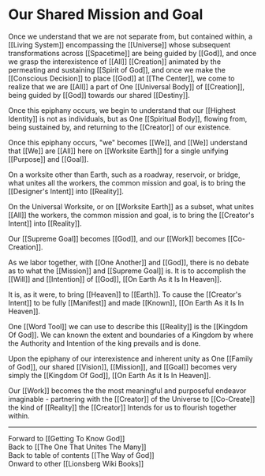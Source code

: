 # Our Shared Mission and Goal

Once we understand that we are not separate from, but contained within, a [[Living System]] encompassing the [[Universe]] whose subsequent transformations across [[Spacetime]] are being guided by [[God]], and once we grasp the interexistence of [[All]] [[Creation]] animated by the permeating and sustaining [[Spirit of God]], and once we make the [[Conscious Decision]] to place [[God]] at [[The Center]], we come to realize that we are [[All]] a part of One [[Universal Body]] of [[Creation]], being guided by [[God]] towards our shared [[Destiny]]. 

Once this epiphany occurs, we begin to understand that our [[Highest Identity]] is not as individuals, but as One [[Spiritual Body]], flowing from, being sustained by, and returning to the [[Creator]] of our existence. 

Once this epiphany occurs, "we" becomes [[We]], and [[We]] understand that [[We]] are [[All]] here on [[Worksite Earth]] for a single unifying [[Purpose]] and [[Goal]]. 

On a worksite other than Earth, such as a roadway, reservoir, or bridge, what unites all the workers, the common mission and goal, is to bring the [[Designer's Intent]] into [[Reality]]. 

On the Universal Worksite, or on [[Worksite Earth]] as a subset, what unites [[All]] the workers, the common mission and goal, is to bring the [[Creator's Intent]] into [[Reality]]. 

Our [[Supreme Goal]] becomes [[God]], and our [[Work]] becomes [[Co-Creation]]. 

As we labor together, with [[One Another]] and [[God]], there is no debate as to what the [[Mission]] and [[Supreme Goal]] is. It is to accomplish the [[Will]] and [[Intention]] of [[God]], [[On Earth As it Is In Heaven]]. 

It is, as it were, to bring [[Heaven]] to [[Earth]]. To cause the [[Creator's Intent]] to be fully [[Manifest]] and made [[Known]], [[On Earth As it Is In Heaven]]. 

One [[Word Tool]] we can use to describe this [[Reality]] is the [[Kingdom Of God]]. We can known the extent and boundaries of a Kingdom by where the Authority and Intention of the king prevails and is done. 

Upon the epiphany of our interexistence and inherent unity as One [[Family of God]], our shared [[Vision]], [[Mission]], and [[Goal]] becomes very simply the [[Kingdom Of God]], [[On Earth As it Is In Heaven]]. 

Our [[Work]] becomes the the most meaningful and purposeful endeavor imaginable - partnering with the [[Creator]] of the Universe to [[Co-Create]] the kind of [[Reality]] the [[Creator]] Intends for us to flourish together within. 

___

Forward to [[Getting To Know God]]  
Back to [[The One That Unites The Many]]  
Back to table of contents [[The Way of God]]  
Onward to other [[Lionsberg Wiki Books]]  
